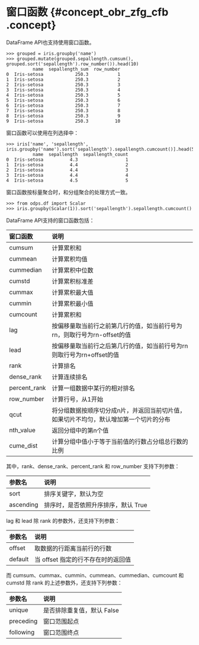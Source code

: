 # 窗口函数 {#concept_obr_zfg_cfb .concept}

DataFrame API也支持使用窗口函数。

```
>>> grouped = iris.groupby('name')
>>> grouped.mutate(grouped.sepallength.cumsum(), grouped.sort('sepallength').row_number()).head(10)
          name  sepallength_sum  row_number
0  Iris-setosa            250.3           1
1  Iris-setosa            250.3           2
2  Iris-setosa            250.3           3
3  Iris-setosa            250.3           4
4  Iris-setosa            250.3           5
5  Iris-setosa            250.3           6
6  Iris-setosa            250.3           7
7  Iris-setosa            250.3           8
8  Iris-setosa            250.3           9
9  Iris-setosa            250.3          10
```

窗口函数可以使用在列选择中：

```
>>> iris['name', 'sepallength', iris.groupby('name').sort('sepallength').sepallength.cumcount()].head(5)
          name  sepallength  sepallength_count
0  Iris-setosa          4.3                  1
1  Iris-setosa          4.4                  2
2  Iris-setosa          4.4                  3
3  Iris-setosa          4.4                  4
4  Iris-setosa          4.5                  5
```

窗口函数按标量聚合时，和分组聚合的处理方式一致。

```
>>> from odps.df import Scalar
>>> iris.groupby(Scalar(1)).sort('sepallength').sepallength.cumcount()
```

DataFrame API支持的窗口函数包括：

|窗口函数|说明|
|:---|:-|
|cumsum|计算累积和|
|cummean|计算累积均值|
|cummedian|计算累积中位数|
|cumstd|计算累积标准差|
|cummax|计算累积最大值|
|cummin|计算累积最小值|
|cumcount|计算累积和|
|lag|按偏移量取当前行之前第几行的值，如当前行号为rn，则取行号为rn-offset的值|
|lead|按偏移量取当前行之后第几行的值，如当前行号为rn则取行号为rn+offset的值|
|rank|计算排名|
|dense\_rank|计算连续排名|
|percent\_rank|计算一组数据中某行的相对排名|
|row\_number|计算行号，从1开始|
|qcut|将分组数据按顺序切分成n片，并返回当前切片值，如果切片不均匀，默认增加第一个切片的分布|
|nth\_value|返回分组中的第n个值|
|cume\_dist|计算分组中值小于等于当前值的行数占分组总行数的比例|

其中，rank、dense\_rank、percent\_rank 和 row\_number 支持下列参数：

|参数名|说明|
|:--|:-|
|sort|排序关键字，默认为空|
|ascending|排序时，是否依照升序排序，默认 True|

lag 和 lead 除 rank 的参数外，还支持下列参数：

|参数名|说明|
|:--|:-|
|offset|取数据的行距离当前行的行数|
|default|当 offset 指定的行不存在时的返回值|

而 cumsum、cummax、cummin、cummean、cummedian、cumcount 和 cumstd 除 rank 的上述参数外，还支持下列参数：

|参数名|说明|
|:--|:-|
|unique|是否排除重复值，默认 False|
|preceding|窗口范围起点|
|following|窗口范围终点|

